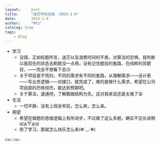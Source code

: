 ```yaml
---
layout:     post
title:      "迷茫中的总结 -2024-1-6"
date:       2024-1-6
author:     "Mtz"
catalog: true
tags:
    - Blog
---
```


* 学习
  * 没错，正如标题所言，迷茫以及浪费时间的不爽，对算法的恐惧，我判断以我现在的状态去刷题没一点用，没有记住题目的套路，在纯粹的背题目，——完全不想看下去😥
  * 关于项目是不慌的，不同的需求有不同的套路，从理解需求——设计表——写业务逻辑——对接口，就完成了，难的是做什么需求，希望在公司项目部的历练经历，能达到预期吧。
  * 关于算法，速通吧，了解数据结构为先，这对我来说还是太难了😫
* 生活
  * 一切平静，没有上班坐牢前，怎么爽，怎么来。
* 期望
  * 希望在做题的思维逻辑上有所进步，不过做了这么多题，确实不见长进啊q(≧▽≦q)
  * 除了学习，那就怎么快乐怎么来(❁´◡`❁)



<img src="https://telegraph-image-a8w.pages.dev/file/48c6291cbf227613662fe.jpg" alt="梦幻" style="zoom: 50%;" />

<img src="https://telegraph-image-a8w.pages.dev/file/a8101d2d86b122f9c6cb0.jpg" alt="梦幻" style="zoom:50%;" />

